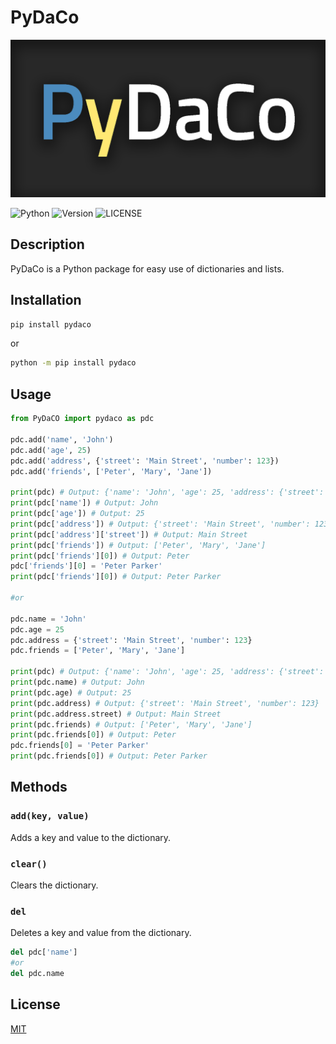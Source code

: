 # PyDaCo

![alt text](https://github.com/myygunduz/PyDaCo/blob/main/image.png?raw=true)

![Python](https://img.shields.io/badge/python-%2314354C.svg?style=for-the-badge&logo=python&logoColor=white) ![Version](https://img.shields.io/static/v1?label=Version&message=0.1.0&style=for-the-badge&labelColor=4B8BBE&color=FFE873&logo=python&logoColor=ffffff) ![LICENSE](https://img.shields.io/static/v1?label=LICENSE&message=MIT&style=for-the-badge)
## Description

PyDaCo is a Python package for easy use of dictionaries and lists.

## Installation

```bash
pip install pydaco
```

or 

```bash
python -m pip install pydaco
```

## Usage

```python
from PyDaCO import pydaco as pdc

pdc.add('name', 'John')
pdc.add('age', 25)
pdc.add('address', {'street': 'Main Street', 'number': 123})
pdc.add('friends', ['Peter', 'Mary', 'Jane'])

print(pdc) # Output: {'name': 'John', 'age': 25, 'address': {'street': 'Main Street', 'number': 123}, 'friends': ['Peter', 'Mary', 'Jane']}
print(pdc['name']) # Output: John
print(pdc['age']) # Output: 25
print(pdc['address']) # Output: {'street': 'Main Street', 'number': 123}
print(pdc['address']['street']) # Output: Main Street
print(pdc['friends']) # Output: ['Peter', 'Mary', 'Jane']
print(pdc['friends'][0]) # Output: Peter
pdc['friends'][0] = 'Peter Parker'
print(pdc['friends'][0]) # Output: Peter Parker

#or

pdc.name = 'John'
pdc.age = 25
pdc.address = {'street': 'Main Street', 'number': 123}
pdc.friends = ['Peter', 'Mary', 'Jane']

print(pdc) # Output: {'name': 'John', 'age': 25, 'address': {'street': 'Main Street', 'number': 123}, 'friends': ['Peter', 'Mary', 'Jane']}
print(pdc.name) # Output: John
print(pdc.age) # Output: 25
print(pdc.address) # Output: {'street': 'Main Street', 'number': 123}
print(pdc.address.street) # Output: Main Street
print(pdc.friends) # Output: ['Peter', 'Mary', 'Jane']
print(pdc.friends[0]) # Output: Peter
pdc.friends[0] = 'Peter Parker'
print(pdc.friends[0]) # Output: Peter Parker
```

## Methods

### `add(key, value)`

Adds a key and value to the dictionary.

### `clear()`

Clears the dictionary.

### `del`

Deletes a key and value from the dictionary.
```python
del pdc['name']
#or
del pdc.name
```


## License

[MIT](https://github.com/myygunduz/PyDaCo/blob/main/LICENSE)